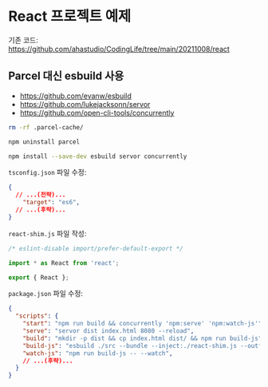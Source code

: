 # React 프로젝트 예제

기존 코드:
<https://github.com/ahastudio/CodingLife/tree/main/20211008/react>

## Parcel 대신 esbuild 사용

- <https://github.com/evanw/esbuild>
- <https://github.com/lukejacksonn/servor>
- <https://github.com/open-cli-tools/concurrently>

```bash
rm -rf .parcel-cache/

npm uninstall parcel

npm install --save-dev esbuild servor concurrently
```

`tsconfig.json` 파일 수정:

```json
{
  // ...(전략)...
    "target": "es6",
  // ...(후략)...
}
```

`react-shim.js` 파일 작성:

```javascript
/* eslint-disable import/prefer-default-export */

import * as React from 'react';

export { React };
```

`package.json` 파일 수정:

```json
{
  "scripts": {
    "start": "npm run build && concurrently 'npm:serve' 'npm:watch-js'",
    "serve": "servor dist index.html 8080 --reload",
    "build": "mkdir -p dist && cp index.html dist/ && npm run build-js",
    "build-js": "esbuild ./src --bundle --inject:./react-shim.js --outfile=dist/bundle.js",
    "watch-js": "npm run build-js -- --watch",
    // ...(후략)...
  }
}
```
